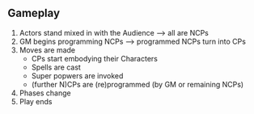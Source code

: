 ## Gameplay

1. Actors stand mixed in with the Audience --> all are NCPs
2. GM begins programming NCPs --> programmed NCPs turn into CPs
3. Moves are made
	- CPs start embodying their Characters
	- Spells are cast
	- Super popwers are invoked
	- (further N)CPs are (re)programmed (by GM or remaining NCPs)
4. Phases change
5. Play ends




